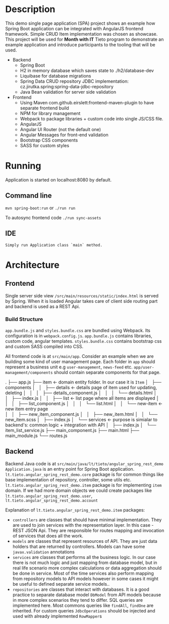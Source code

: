
# Description

This demo single page application (SPA) project shows an example how Spring Boot application can be integrated with AngularJS frontend framework.
Simple CRUD Item implementation was chosen as showcase.
This project will be used for **Month with IT** Tieto program to demonstrate an example application and introduce participants to the tooling that will be used.
    
- Backend
    - Spring Boot
    - H2 in memory database which saves state to ./h2/database-dev
    - Liquibase for database migrations
    - Spring Data CRUD repository JDBC implementation: cz.jirutka.spring:spring-data-jdbc-repository
    - Java Bean validation for server side validation
- Frontend
    - Using Maven com.github.eirslett:frontend-maven-plugin to have separate frontend build
    - NPM for library management
    - Webpack to package libraries + custom code into single JS/CSS file.
    - AngularJS
    - Angular UI Router (not the default one)
    - Angular Messages for front-end validation
    - Bootstrap CSS components
    - SASS for custom styles

# Running

Application is started on localhost:8080 by default.

## Command line

`mvn spring-boot:run` or `./run run`

To autosync frontend code `./run sync-assets`

## IDE

    Simply run Application class `main` method.
    
# Architecture

## Frontend

Single server side view `/src/main/resources/static/index.html` is served by Spring. When it is loaded Angular 
takes care of client side routing part and backend is used as a REST Api.
  
### Build Structure
  
`app.bundle.js` and `styles.bundle.css` are bundled using Webpack. Its configuration is in `webpack.config.js`.
`app.bundle.js` contains libraries, custom code, angular templates.
`styles.bundle.css` contains bootstrap css and custom SASS compiled into CSS.

All frontend code is at `src/main/app`.
Consider an example when we are building some kind of user management page.
Each folder in `app` should represent a business unit e.g `user-management`, `news-feed` etc.
`app/user-management/components` should contain separate components for that page. 

.
├── app.js
├── item <- domain entity folder. In our case it is `Item`
│   ├── components
│   │   ├── details <- details page of item used for updating, deleting
│   │   │   ├── details_component.js
│   │   │   └── details.html
│   │   ├── index.js
│   │   ├── list    <- list page where all items are displayed 
│   │   │   ├── list_component.js
│   │   │   └── list.html
│   │   └── new-item <- new item entry page  
│   │       ├── new_item_component.js
│   │       ├── new_item.html
│   │       └── new_item.scss
│   ├── index.js
│   └── services <- purpose is simialar to backend's: common logic + integration with API
│       ├── index.js
│       └── item_list_service.js
├── main_component.js
├── main.html
├── main_module.js
└── routes.js


## Backend

Backend Java code is at `src/main/java/lt/tieto/angular_spring_rest_demo`
`Application.java` is an entry point for Spring Boot application.
`lt.tieto.angular_spring_rest_demo.core` package is for common things like base implementation of repository, controller, some utils etc.
`lt.tieto.angular_spring_rest_demo.item` package is for implementing `item` domain.
If we had more domain objects we could create packages like `lt.tieto.angular_spring_rest_demo.user`, `lt.tieto.angular_spring_rest_demo.account` 

Explanation of `lt.tieto.angular_spring_rest_demo.item` packages:

- `controllers` are classes that should have minimal implementation. 
  They are used to join services with the representation layer. In this case - REST JSON Api.
  They are responsible for routes mapping and invocation of services that does all the work.
- `models` are classes that represent resources of API. They are just data holders that are returned by controllers.
  Models can have some `javax.validation` annotations
- `services` are classes that performs all the business logic. In our case there is not much logic and just mapping from database model, 
  but in real life scenario more complex calculations or data aggregation should be done in service.
  Most of the time services also perform mapping from repository models to API models however in some cases it might be useful to defined separate service models..
- `repositories` are classes that interact with databases. It is a good practice to separate database model `DbModel` from API models
  because in more complex scenarios they tend to differ. SQL queries are implemented here. 
  Most commons queries like `findAll`, `findOne` are inherited.
  For custom queries `JdbcOperations` should be injected and used with already implemented `RowMapper`s